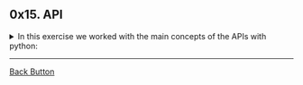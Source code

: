 ## 0x15. API

<details>
<summary>In this exercise we worked with the main concepts of the APIs with python: </summary>
<br>

- Requests.
- HTTP request methods.
- REST API.

</details>

---

[Back Button](https://github.com/FatChicken277/holberton-system_engineering-devops)